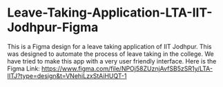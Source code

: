 # Leave-Taking-Application-LTA-IIT-Jodhpur-Figma
This is a Figma design for a leave taking application of IIT Jodhpur. This was designed to automate the process of leave taking in the college. We have tried to make this app with a very user friendly interface. 
Here is the Figma Link: https://www.figma.com/file/NPOj58ZUznjAvfSB5zSR1y/LTA-IITJ?type=design&t=VNehiLzxStAiHUQT-1
